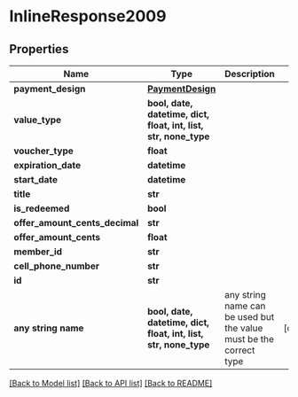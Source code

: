 # InlineResponse2009


## Properties
Name | Type | Description | Notes
------------ | ------------- | ------------- | -------------
**payment_design** | [**PaymentDesign**](PaymentDesign.md) |  | 
**value_type** | **bool, date, datetime, dict, float, int, list, str, none_type** |  | 
**voucher_type** | **float** |  | 
**expiration_date** | **datetime** |  | 
**start_date** | **datetime** |  | 
**title** | **str** |  | 
**is_redeemed** | **bool** |  | 
**offer_amount_cents_decimal** | **str** |  | 
**offer_amount_cents** | **float** |  | 
**member_id** | **str** |  | 
**cell_phone_number** | **str** |  | 
**id** | **str** |  | 
**any string name** | **bool, date, datetime, dict, float, int, list, str, none_type** | any string name can be used but the value must be the correct type | [optional]

[[Back to Model list]](../README.md#documentation-for-models) [[Back to API list]](../README.md#documentation-for-api-endpoints) [[Back to README]](../README.md)



